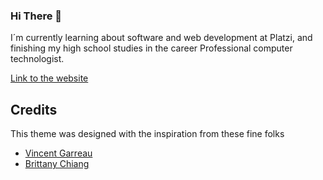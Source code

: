 ### Hi There 👋

I´m currently learning about software and web development at Platzi, and finishing my high school studies in the career Professional computer technologist.

[Link to the website](https://brandonargel.github.io)

## Credits

This theme was designed with the inspiration from these fine folks
- [Vincent Garreau](https://github.com/VincentGarreau/particles.js/)
- [Brittany Chiang](https://github.com/bchiang7/v4)